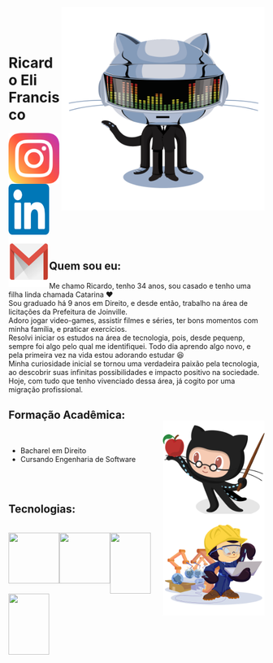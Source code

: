 <img align="right" width="400px" style="margin-top:-20px" src="/imgs/daftpunktocat-thomas.gif" width="200" height="400"/> </div>

</br>
</br>

<div dsplay="inline-block">
 
 <h1 align="left">Ricardo Eli Francisco</h1>
 <a href="https://www.instagram.com/ricardoelif">
    <img align="left" width="100px" src="/imgs/instagram.png" width="50" height="100">
  
  <a href="https://www.linkedin.com/in/ricardoelif">
    <img width="80px" src="/imgs/linkedin.png" alt="linkedin" width="50" height="100">
  
 <a href = "mailto:contato@ricardoelca">
    <img align="left" width="80px" src="/imgs/email.png" width="50" height="100">
   </a>
</div>

</br>

 
## Quem sou eu:

Me chamo Ricardo, tenho 34 anos, sou casado e tenho uma filha linda chamada Catarina :heart: </br> 
Sou graduado há 9 anos em Direito, e desde então, trabalho na área de licitações da Prefeitura de Joinville. </br>
Adoro jogar video-games, assistir filmes e séries, ter bons momentos com minha família, e praticar exercícios. </br>
Resolvi iniciar os estudos na área de tecnologia, pois, desde pequenp, sempre foi algo pelo qual me identifiquei. Todo dia aprendo algo novo, e pela primeira vez na vida estou adorando estudar :laughing: </br>
Minha curiosidade inicial se tornou uma verdadeira paixão pela tecnologia, ao descobrir suas infinitas possibilidades e impacto positivo na sociedade. Hoje, com tudo que tenho vivenciado dessa área, já cogito  por uma migração profissional. 

## Formação Acadêmica:
<img align="right" width="200px" style="margin-top:-20px" src="/imgs/estudioso.png" width="50" height="200"/> </div>
</br>
* Bacharel em Direito
* Cursando Engenharia de Software
</br>
</br>


## Tecnologias: 
<img align="right" width="200px" style="margin-top:-20px" src="/imgs/trabalhador.png" width="50" height="200"/> 
</br>
<img align="left" width="100px" src="https://cdn.jsdelivr.net/gh/devicons/devicon/icons/html5/html5-original-wordmark.svg" width="100" height="100"> <img align="left" width="100px" src="https://cdn.jsdelivr.net/gh/devicons/devicon/icons/css3/css3-original-wordmark.svg" width="100" height="100"> <img align="left" width="80px" src="https://cdn.jsdelivr.net/gh/devicons/devicon/icons/javascript/javascript-original.svg" width="120" height="120"> <img align="left" width="80px" src="https://cdn.jsdelivr.net/gh/devicons/devicon/icons/python/python-original-wordmark.svg" width="120" height="120">
</br>
</br>

